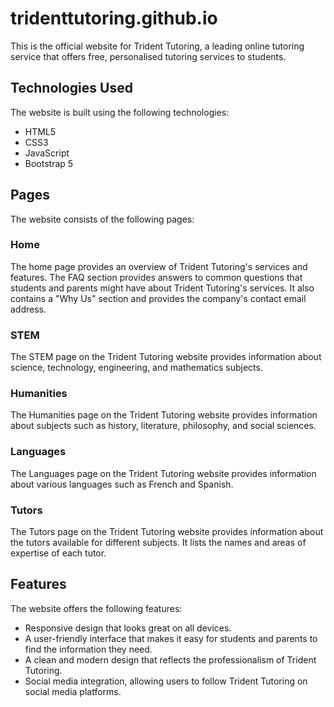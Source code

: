# tridenttutoring.github.io
This is the official website for Trident Tutoring, a leading online tutoring service that offers free, personalised tutoring services to students.

## Technologies Used
The website is built using the following technologies:

- HTML5
- CSS3
- JavaScript
- Bootstrap 5

## Pages
The website consists of the following pages:

### Home
The home page provides an overview of Trident Tutoring's services and features. The FAQ section provides answers to common questions that students and parents might have about Trident Tutoring's services. It also contains a "Why Us" section and provides the company's contact email address.

### STEM
The STEM page on the Trident Tutoring website provides information about science, technology, engineering, and mathematics subjects.

### Humanities
The Humanities page on the Trident Tutoring website provides information about subjects such as history, literature, philosophy, and social sciences.

### Languages
The Languages page on the Trident Tutoring website provides information about various languages such as French and Spanish.

### Tutors
The Tutors page on the Trident Tutoring website provides information about the tutors available for different subjects. It lists the names and areas of expertise of each tutor.

## Features
The website offers the following features:

- Responsive design that looks great on all devices.
- A user-friendly interface that makes it easy for students and parents to find the information they need.
- A clean and modern design that reflects the professionalism of Trident Tutoring.
- Social media integration, allowing users to follow Trident Tutoring on social media platforms.
